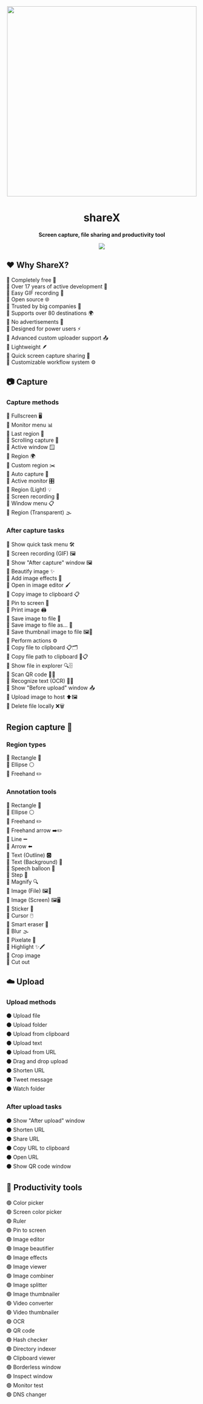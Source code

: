 <div align="center"><img src="https://github.com/user-attachments/assets/634b3a26-a15c-47b4-aed1-5cfcf498ddb6" width="500">

<h1 align="center">shareX</h1>
<p align="center"><b>Screen capture, file sharing and productivity tool</b></p>

<div align="center"><img src="https://github.com/user-attachments/assets/7b53cc3f-c8e1-4129-bad7-cfc42555080f">
<br>

<div align="left"> 
<h2>❤ Why ShareX?</h2> 
🔘 Completely free 💸
<br>
🔘 Over 17 years of active development 📅
<br>
🔘 Easy GIF recording 🎥
<br>
🔘 Open source 🌐
<br>
🔘 Trusted by big companies 🏢
<br>
🔘 Supports over 80 destinations 🌍
<br>
🔘 No advertisements 🚫
<br>
🔘 Designed for power users ⚡️
<br>
🔘 Advanced custom uploader support 📤
<br>
🔘 Lightweight 🪶
<br>
🔘 Quick screen capture sharing 📸
<br>
🔘 Customizable workflow system ⚙️

<h2>📷 Capture </h2>
<h3>Capture methods</h3>

🔵 Fullscreen 🖥️
<br>
🔵 Monitor menu 📊
<br>
🔵 Last region 📍
<br>
🔵 Scrolling capture 📜
<br>
🔵 Active window 🪟
<br>
🔵 Region 🌍
<br>
🔵 Custom region ✂️
<br>
🔵 Auto capture 🤖
<br>
🔵 Active monitor 🎛️
<br>
🔵 Region (Light) 💡
<br>
🔵 Screen recording 🎥
<br>
🔵 Window menu 📋
<br>
🔵 Region (Transparent) 🌫️

<h3>After capture tasks</h3>

🔵 Show quick task menu 🛠️ <br>
🔵 Screen recording (GIF) 🖼️ <br>
🔵 Show "After capture" window 🖼️ <br>
🔵 Beautify image ✨ <br>
🔵 Add image effects 🎨 <br>
🔵 Open in image editor 🖌️ <br>
🔵 Copy image to clipboard 📋 <br>
🔵 Pin to screen 📌 <br>
🔵 Print image 🖨️ <br>
🔵 Save image to file 💾 <br>
🔵 Save image to file as... 📂 <br>
🔵 Save thumbnail image to file 🖼️💾 <br>
🔵 Perform actions ⚙️ <br>
🔵 Copy file to clipboard 📋🗂️ <br>
🔵 Copy file path to clipboard 📍📋 <br>
🔵 Show file in explorer 🔍🗄️ <br>
🔵 Scan QR code 📱🔳 <br>
🔵 Recognize text (OCR) 📝🤖 <br>
🔵 Show "Before upload" window 📤 <br>
🔵 Upload image to host ⬆️🖼️ <br>
🔵 Delete file locally ❌🗑️ <br>

<h2>Region capture 📝</h2>
<h3>Region types</h3>
🔴 Rectangle 📏 <br> 
🔴 Ellipse ⚪️ <br>
🔴 Freehand ✏️ <br>
<h3>Annotation tools</h3>
🔴 Rectangle 📏 <br>
🔴 Ellipse ⚪️ <br>
🔴 Freehand ✏️ <br>
🔴 Freehand arrow ➡️✏️ <br>
🔴 Line ➖ <br>
🔴 Arrow ⬅️ <br>
🔴 Text (Outline) 🅾️ <br>
🔴 Text (Background) 📝 <br>
🔴 Speech balloon 💬 <br>
🔴 Step 👣 <br>
🔴 Magnify 🔍 <br>
🔴 Image (File) 🖼️📁 <br>
🔴 Image (Screen) 🖼️🖥️ <br>
🔴 Sticker 🌟 <br>
🔴 Cursor 🖱️ <br>
🔴 Smart eraser 🧹 <br>
🔴 Blur 🌫️ <br>
🔴 Pixelate 🔲 <br>
🔴 Highlight ✨🖍️ <br>
🔴 Crop image <br>
🔴 Cut out <br>

<h2>☁️ Upload</h2>
<h3>Upload methods</h3>
⚫ Upload file <br>
⚫ Upload folder <br>
⚫ Upload from clipboard <br>
⚫ Upload text <br>
⚫ Upload from URL <br>
⚫ Drag and drop upload <br>
⚫ Shorten URL <br>
⚫ Tweet message <br>
⚫ Watch folder <br>
<h3>After upload tasks</h3>
⚫ Show "After upload" window <br>
⚫ Shorten URL <br>
⚫ Share URL <br>
⚫ Copy URL to clipboard <br>
⚫ Open URL <br>
⚫ Show QR code window <br>

<h2>🔧 Productivity tools</h2>
🟢 Color picker <br>
🟢 Screen color picker <br>
🟢 Ruler <br>
🟢 Pin to screen <br>
🟢 Image editor <br>
🟢 Image beautifier <br>
🟢 Image effects <br>
🟢 Image viewer <br>
🟢 Image combiner <br>
🟢 Image splitter <br>
🟢 Image thumbnailer <br>
🟢 Video converter <br>
🟢 Video thumbnailer <br>
🟢 OCR <br>
🟢 QR code <br>
🟢 Hash checker <br>
🟢 Directory indexer <br>
🟢 Clipboard viewer <br>
🟢 Borderless window <br>
🟢 Inspect window <br>
🟢 Monitor test <br>
🟢 DNS changer <br>
</div> 
<br>


